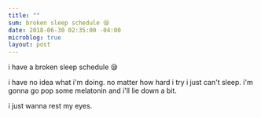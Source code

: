 ```yaml
---
title: ""
sum: broken sleep schedule 😪
date: 2018-06-30 02:35:00 -04:00
microblog: true
layout: post
---
```

i have a broken sleep schedule 😪


i have no idea what i'm doing. no matter how hard i try i just can't sleep. i'm gonna go pop some melatonin and i'll lie down a bit.


i just wanna rest my eyes.
